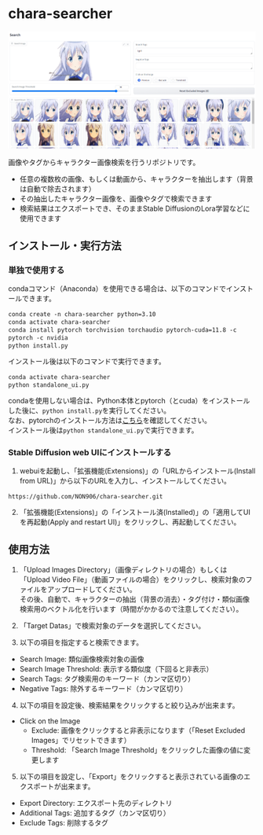 # chara-searcher

![Screen Shot](screenshot.png)

画像やタグからキャラクター画像検索を行うリポジトリです。

- 任意の複数枚の画像、もしくは動画から、キャラクターを抽出します（背景は自動で除去されます）
- その抽出したキャラクター画像を、画像やタグで検索できます
- 検索結果はエクスポートでき、そのままStable DiffusionのLora学習などに使用できます

## インストール・実行方法

### 単独で使用する

condaコマンド（Anaconda）を使用できる場合は、以下のコマンドでインストールできます。

```
conda create -n chara-searcher python=3.10
conda activate chara-searcher
conda install pytorch torchvision torchaudio pytorch-cuda=11.8 -c pytorch -c nvidia
python install.py
```

インストール後は以下のコマンドで実行できます。

```
conda activate chara-searcher
python standalone_ui.py
```

condaを使用しない場合は、Python本体とpytorch（とcuda）をインストールした後に、``python install.py``を実行してください。  
なお、pytorchのインストール方法は[こちら](https://pytorch.org/get-started/locally/)を確認してください。  
インストール後は``python standalone_ui.py``で実行できます。

### Stable Diffusion web UIにインストールする

1. webuiを起動し、「拡張機能(Extensions)」の「URLからインストール(Install from URL)」から以下のURLを入力し、インストールしてください。
```
https://github.com/NON906/chara-searcher.git
```

2. 「拡張機能(Extensions)」の「インストール済(Installed)」の「適用してUIを再起動(Apply and restart UI)」をクリックし、再起動してください。

## 使用方法

1. 「Upload Images Directory」（画像ディレクトリの場合）もしくは「Upload Video File」（動画ファイルの場合）をクリックし、検索対象のファイルをアップロードしてください。  
その後、自動で、キャラクターの抽出（背景の消去）・タグ付け・類似画像検索用のベクトル化を行います（時間がかかるので注意してください）。

2. 「Target Datas」で検索対象のデータを選択してください。

3. 以下の項目を指定すると検索できます。
- Search Image: 類似画像検索対象の画像
- Search Image Threshold: 表示する類似度（下回ると非表示）
- Search Tags: タグ検索用のキーワード（カンマ区切り）
- Negative Tags: 除外するキーワード（カンマ区切り）

4. 以下の項目を設定後、検索結果をクリックすると絞り込みが出来ます。
- Click on the Image
  - Exclude: 画像をクリックすると非表示になります（「Reset Excluded Images」でリセットできます）
  - Threshold: 「Search Image Threshold」をクリックした画像の値に変更します

5. 以下の項目を設定し、「Export」をクリックすると表示されている画像のエクスポートが出来ます。
- Export Directory: エクスポート先のディレクトリ
- Additional Tags: 追加するタグ（カンマ区切り）
- Exclude Tags: 削除するタグ